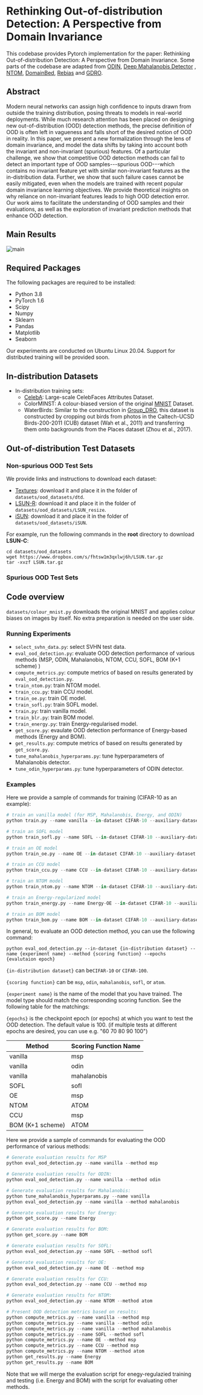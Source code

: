 # Rethinking Out-of-distribution Detection: A Perspective from Domain Invariance
This codebase provides Pytorch implementation for the paper: Rethinking Out-of-distribution Detection: A Perspective from Domain Invariance. Some parts of the codebase are adapted from [ODIN](https://github.com/facebookresearch/odin), [Deep Mahalanobis Detector](https://github.com/pokaxpoka/deep_Mahalanobis_detector) , [NTOM](https://github.com/jfc43/informative-outlier-mining), [DomainBed](https://github.com/facebookresearch/DomainBed), [Rebias](https://github.com/clovaai/rebias) and [GDRO](https://github.com/kohpangwei/group_DRO).

## Abstract
Modern neural networks can assign high confidence to inputs drawn from outside the training distribution, posing threats to models in real-world deployments. While much research attention has been placed on designing new out-of-distribution (OOD) detection methods, the precise definition of OOD is often left in vagueness and falls short of the desired notion of OOD in reality. In this paper, we present a new formalization through the lens of domain invariance, and model the data shifts by taking into account both the invariant and non-invariant (spurious) features. Of a particular challenge, we show that competitive OOD detection methods can fail to detect an important type of OOD samples---spurious OOD---which contains no invariant feature yet with similar non-invariant features as the in-distribution data. Further, we show that such failure cases cannot be easily mitigated, even when the models are trained with recent popular domain invariance learning objectives. We provide theoretical insights on why reliance on non-invariant features leads to high OOD detection error. Our work aims to facilitate the understanding of OOD samples and their evaluations, as well as the exploration of invariant prediction methods that enhance OOD detection. 

## Main Results
![main](main.png)

## Required Packages
The following packages are required to be installed:

* Python 3.8
* PyTorch 1.6
* Scipy
* Numpy
* Sklearn
* Pandas
* Matplotlib
* Seaborn

Our experiments are conducted on Ubuntu Linux 20.04. Support for distributed training will be provided soon.

## In-distribution Datasets

- In-distribution training sets:
  - [CelebA](http://mmlab.ie.cuhk.edu.hk/projects/CelebA.html): Large-scale CelebFaces Attributes Dataset. 
  - ColorMINST:  A colour-biased version of the original [MNIST](http://yann.lecun.com/exdb/mnist/) Dataset. 
  - WaterBirds:  Similar to the construction in [Group_DRO](https://github.com/kohpangwei/group_DRO), this dataset is constructed by cropping out birds from photos in the Caltech-UCSD Birds-200-2011 (CUB) dataset (Wah et al., 2011) and transferring them onto backgrounds from the Places dataset (Zhou et al., 2017).

## Out-of-distribution Test Datasets

###  Non-spurious OOD Test Sets

We provide links and instructions to download each dataset:

* [Textures](https://www.robots.ox.ac.uk/~vgg/data/dtd/download/dtd-r1.0.1.tar.gz): download it and place it in the folder of `datasets/ood_datasets/dtd`.
* [LSUN-R](https://www.dropbox.com/s/moqh2wh8696c3yl/LSUN_resize.tar.gz): download it and place it in the folder of `datasets/ood_datasets/LSUN_resize`.
* [iSUN](https://www.dropbox.com/s/ssz7qxfqae0cca5/iSUN.tar.gz): download it and place it in the folder of `datasets/ood_datasets/iSUN`.

For example, run the following commands in the **root** directory to download **LSUN-C**:
```
cd datasets/ood_datasets
wget https://www.dropbox.com/s/fhtsw1m3qxlwj6h/LSUN.tar.gz
tar -xvzf LSUN.tar.gz
```

### Spurious OOD Test Sets



## Code overview

`datasets/colour_mnist.py` downloads the original MNIST and applies colour biases on images by itself. No extra preparation is needed on the user side.

### Running Experiments
* `select_svhn_data.py`: select SVHN test data.
* `eval_ood_detection.py`: evaluate OOD detection performance of various methods (MSP, ODIN, Mahalanobis, NTOM, CCU, SOFL,  BOM (K+1 scheme) )
* `compute_metrics.py`: compute metrics of based on results generated by `eval_ood_detection.py`.
* `train_ntom.py`: train NTOM model.
* `train_ccu.py`: train CCU model.
* `train_oe.py`: train OE model.
* `train_sofl.py`: train SOFL model.
* `train.py`: train vanilla model.
* `train_blr.py`: train BOM model.
* `train_energy.py`: train Energy-regularised model.
* `get_score.py`: evaulate OOD detection performance of Energy-based methods (Energy and BOM).
* `get_results.py`: compute metrics of based on results generated by `get_score.py`.
* `tune_mahalanobis_hyperparams.py`: tune hyperparameters of Mahalanobis detector.
* `tune_odin_hyperparams.py`: tune hyperparameters of ODIN detector.

### Examples
Here we provide a sample of commands for training (CIFAR-10 as an example):

```python
# train an vanilla model (for MSP, Mahalanobis, Energy, and ODIN)
python train.py --name vanilla --in-dataset CIFAR-10 --auxiliary-dataset imagenet --epochs 100 

# train an SOFL model
python train_sofl.py --name SOFL --in-dataset CIFAR-10 --auxiliary-dataset imagenet --epochs 100 --ss-epochs 100 

# train an OE model
python train_oe.py --name OE --in-dataset CIFAR-10 --auxiliary-dataset imagenet --epochs 100 

# train an CCU model
python train_ccu.py --name CCU --in-dataset CIFAR-10 --auxiliary-dataset imagenet --epochs 100 

# train an NTOM model
python train_ntom.py --name NTOM --in-dataset CIFAR-10 --auxiliary-dataset imagenet --epochs 100  --quantile 0.125

# train an Energy-regularized model
python train_energy.py --name Energy-OE --in-dataset CIFAR-10 --auxiliary-dataset imagenet --epochs 100 

# train an BOM model
python train_bom.py --name BOM --in-dataset CIFAR-10 --auxiliary-dataset imagenet --epochs 100 
```



In general, to evaluate an OOD detection method, you can use the following command: 

`python eval_ood_detection.py --in-dataset {in-distribution dataset} --name {experiment name} --method {scoring function} --epochs {evalutaion epoch}`

`{in-distribution dataset}` can be`CIFAR-10` or `CIFAR-100`. 

`{scoring function}` can be `msp`, `odin`, `mahalanobis`, `sofl`, or `atom`. 

`{experiment name}` is the name of the model that you have trained. The model type should match the corresponding scoring function. See the following table for the matchings: 

`{epochs}` is the checkpoint epoch (or epochs) at which you want to test the OOD detection. The default value is 100. (if multiple tests at different epochs are desired, you can use e.g. "60 70 80 90 100")

| Method | Scoring Function Name |
| ------------- | ------------- |
| vanilla  |  msp |
| vanilla  | odin  |
| vanilla  | mahalanobis  |
| SOFL     |  sofl |
| OE       |  msp  |
| NTOM  | ATOM |
| CCU      |  msp |
| BOM (K+1 scheme) | ATOM |

Here we provide a sample of commands for evaluating the OOD performance of various methods:

```python
# Generate evaluation results for MSP
python eval_ood_detection.py --name vanilla --method msp

# Generate evaluation results for ODIN:
python eval_ood_detection.py --name vanilla --method odin

# Generate evaluation results for Mahalanobis:
python tune_mahalanobis_hyperparams.py --name vanilla
python eval_ood_detection.py --name vanilla --method mahalanobis

# Generate evaluation results for Energy:
python get_score.py --name Energy 

# Generate evaluation results for BOM:
python get_score.py --name BOM 

# Generate evaluation results for SOFL:
python eval_ood_detection.py --name SOFL --method sofl

# Generate evaluation results for OE:
python eval_ood_detection.py --name OE --method msp

# Generate evaluation results for CCU:
python eval_ood_detection.py --name CCU --method msp

# Generate evaluation results for NTOM:
python eval_ood_detection.py --name NTOM --method atom

# Present OOD detection metrics based on results:
python compute_metrics.py --name vanilla --method msp
python compute_metrics.py --name vanilla --method odin
python compute_metrics.py --name vanilla --method mahalanobis
python compute_metrics.py --name SOFL --method sofl
python compute_metrics.py --name OE --method msp
python compute_metrics.py --name CCU --method msp
python compute_metrics.py --name NTOM --method atom
python get_results.py --name Energy 
python get_results.py --name BOM 
```



Note that we will merge the evaluation script for enegy-regulazied training and testing (i.e. Energy and BOM) with the script for evaluating other methods.
